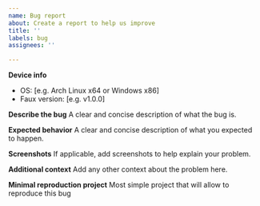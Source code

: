 ```yaml
---
name: Bug report
about: Create a report to help us improve
title: ''
labels: bug
assignees: ''

---
```


**Device info**
- OS: [e.g. Arch Linux x64 or Windows x86]
- Faux version: [e.g. v1.0.0]

**Describe the bug**
A clear and concise description of what the bug is.

**Expected behavior**
A clear and concise description of what you expected to happen.

**Screenshots**
If applicable, add screenshots to help explain your problem.

**Additional context**
Add any other context about the problem here.

**Minimal reproduction project**
Most simple project that will allow to reproduce this bug
